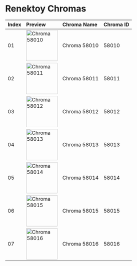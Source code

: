 # Renektoy Chromas

| Index | Preview | Chroma Name | Chroma ID |
|:---|:---|:---|:---|
| 01 | <img src='https://raw.communitydragon.org/latest/plugins/rcp-be-lol-game-data/global/default/v1/champion-chroma-images/58/58010.png' alt='Chroma 58010' width='100'> | Chroma 58010 | 58010 |
| 02 | <img src='https://raw.communitydragon.org/latest/plugins/rcp-be-lol-game-data/global/default/v1/champion-chroma-images/58/58011.png' alt='Chroma 58011' width='100'> | Chroma 58011 | 58011 |
| 03 | <img src='https://raw.communitydragon.org/latest/plugins/rcp-be-lol-game-data/global/default/v1/champion-chroma-images/58/58012.png' alt='Chroma 58012' width='100'> | Chroma 58012 | 58012 |
| 04 | <img src='https://raw.communitydragon.org/latest/plugins/rcp-be-lol-game-data/global/default/v1/champion-chroma-images/58/58013.png' alt='Chroma 58013' width='100'> | Chroma 58013 | 58013 |
| 05 | <img src='https://raw.communitydragon.org/latest/plugins/rcp-be-lol-game-data/global/default/v1/champion-chroma-images/58/58014.png' alt='Chroma 58014' width='100'> | Chroma 58014 | 58014 |
| 06 | <img src='https://raw.communitydragon.org/latest/plugins/rcp-be-lol-game-data/global/default/v1/champion-chroma-images/58/58015.png' alt='Chroma 58015' width='100'> | Chroma 58015 | 58015 |
| 07 | <img src='https://raw.communitydragon.org/latest/plugins/rcp-be-lol-game-data/global/default/v1/champion-chroma-images/58/58016.png' alt='Chroma 58016' width='100'> | Chroma 58016 | 58016 |
